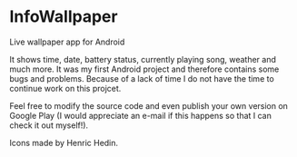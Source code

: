 InfoWallpaper
=============

Live wallpaper app for Android

It shows time, date, battery status, currently playing song, weather and much more.
It was my first Android project and therefore contains some bugs and problems. 
Because of a lack of time I do not have the time to continue work on this projcet.

Feel free to modify the source code and even publish your own version on Google Play (I would appreciate an e-mail if this happens so that I can check it out myself!).

Icons made by Henric Hedin.
